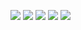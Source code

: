 <a href="https://github.com/sion52/RSA-cryptosystem" target="_blank"><img src="https://img.shields.io/badge/c-A8B9CC?style=for-the-badge&logo=c&logoColor=FFFFFF"/></a>
<a href="https://github.com/sion52/Analyzing_Subway_Congestion" target="_blank"><img src="https://img.shields.io/badge/python-3776AB?style=for-the-badge&logo=python&logoColor=FFFFFF"/></a>
<a href="https://github.com/sion52/SEEDO" target="_blank"><img src="https://img.shields.io/badge/html5-%23E34F26.svg?&style=for-the-badge&logo=html5&logoColor=white"/></a>
<a href="https://github.com/sion52/SAMSAMOO" target="_blank"><img src="https://img.shields.io/badge/react-61DAFB?style=for-the-badge&logo=React&logoColor=FFFFFF"/></a>
<a href="https://github.com/sion52/Obsser" target="_blank"><img src="https://img.shields.io/badge/flutter-02569B?style=for-the-badge&logo=flutter&logoColor=FFFFFF"/></a>
